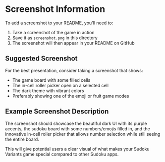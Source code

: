 # Screenshot Information

To add a screenshot to your README, you'll need to:

1. Take a screenshot of the game in action
2. Save it as `screenshot.png` in this directory
3. The screenshot will then appear in your README on GitHub

## Suggested Screenshot

For the best presentation, consider taking a screenshot that shows:

- The game board with some filled cells
- The in-cell roller picker open on a selected cell
- The dark theme with vibrant colors
- Preferably showing one of the emoji or fruit game modes

## Example Screenshot Description

The screenshot should showcase the beautiful dark UI with its purple accents, the sudoku board with some numbers/emojis filled in, and the innovative in-cell roller picker that allows number selection while still seeing the entire board.

This will give potential users a clear visual of what makes your Sudoku Variants game special compared to other Sudoku apps.